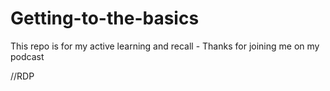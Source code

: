 # Getting-to-the-basics
 
This repo is for my active learning and recall - Thanks for joining me on my podcast

//RDP